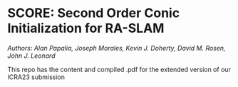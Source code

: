 # SCORE: Second Order Conic Initialization for RA-SLAM

*Authors: Alan Papalia, Joseph Morales, Kevin J. Doherty, David M. Rosen, John J. Leonard*

This repo has the content and compiled .pdf for the extended version of our ICRA23 submission
